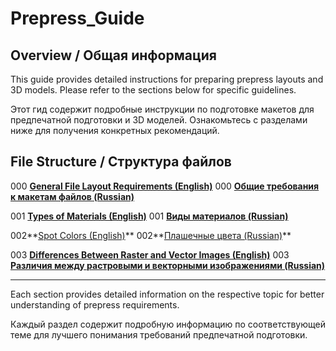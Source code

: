 # Prepress_Guide

## Overview / Общая информация

This guide provides detailed instructions for preparing prepress layouts and 3D models. Please refer to the sections below for specific guidelines.

Этот гид содержит подробные инструкции по подготовке макетов для предпечатной подготовки и 3D моделей. Ознакомьтесь с разделами ниже для получения конкретных рекомендаций.

## File Structure / Структура файлов

 000 **[General File Layout Requirements (English)](001_File_Package_requirements.md)**
 000 **[Общие требования к макетам файлов (Russian)](001_Требования_к_макетам_файлов.md)**

 001 **[Types of Materials (English)](000_Types_of_materials.md)**
 001 **[Виды материалов (Russian)](000_Виды_материалов.md)**

 002**[Spot Colors (English)](002_Spot_Colors.md)**
 002**[Плашечные цвета (Russian)](002_Плашечные_цвета.md)**

 003 **[Differences Between Raster and Vector Images (English)](003_Differences_Between_Raster_and_Vector_Images)**
 003 **[Различия между растровыми и векторными изображениями (Russian)](003_Различия_между_растровыми_и_векторными_изображениями.md)**

---

Each section provides detailed information on the respective topic for better understanding of prepress requirements.

Каждый раздел содержит подробную информацию по соответствующей теме для лучшего понимания требований предпечатной подготовки.

